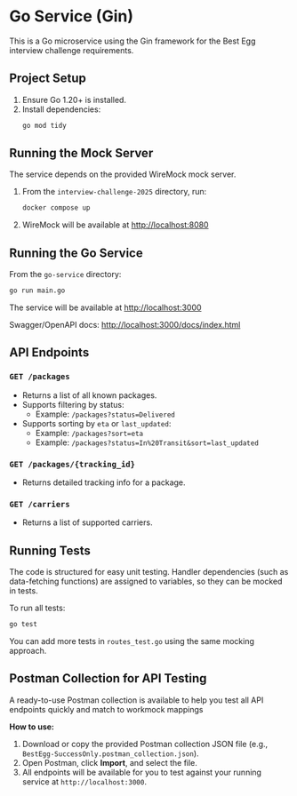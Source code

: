 # Go Service (Gin)

This is a Go microservice using the Gin framework for the Best Egg interview challenge requirements.

## Project Setup

1. Ensure Go 1.20+ is installed.
2. Install dependencies:
   ```sh
   go mod tidy
   ```

## Running the Mock Server

The service depends on the provided WireMock mock server.

1. From the `interview-challenge-2025` directory, run:
   ```sh
   docker compose up
   ```
2. WireMock will be available at [http://localhost:8080](http://localhost:8080)

## Running the Go Service

From the `go-service` directory:

```sh
go run main.go
```

The service will be available at [http://localhost:3000](http://localhost:3000)

Swagger/OpenAPI docs: [http://localhost:3000/docs/index.html](http://localhost:3000/docs/index.html)

## API Endpoints

### `GET /packages`
- Returns a list of all known packages.
- Supports filtering by status:
  - Example: `/packages?status=Delivered`
- Supports sorting by `eta` or `last_updated`:
  - Example: `/packages?sort=eta`
  - Example: `/packages?status=In%20Transit&sort=last_updated`

### `GET /packages/{tracking_id}`
- Returns detailed tracking info for a package.

### `GET /carriers`
- Returns a list of supported carriers.

## Running Tests

The code is structured for easy unit testing. Handler dependencies (such as data-fetching functions) are assigned to variables, so they can be mocked in tests.

To run all tests:
```sh
go test
```

You can add more tests in `routes_test.go` using the same mocking approach. 

## Postman Collection for API Testing

A ready-to-use Postman collection is available to help you test all API endpoints quickly and match to workmock mappings

**How to use:**
1. Download or copy the provided Postman collection JSON file (e.g., `BestEgg-SuccessOnly.postman_collection.json`).
2. Open Postman, click **Import**, and select the file.
3. All endpoints will be available for you to test against your running service at `http://localhost:3000`.

